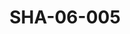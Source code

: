 ---
pid: SHA-06-005
title: SHA-06-005
language: ar
collection: شرحبيل احمد
original_label: 
rights: شرحبيل احمد
location_of_original: شرحبيل احمد
photographer_or_studio: 
scanned_from: photograph 8.8 by 12.6
_date: 1980s
location: الخرطوم
description: 'حامد عثمان '
additional_notes: 
permission_display: 'yes'
on_server: 'no'
on_website: 'no'
permalink: /archive/ar/sha-06-005.html
layout: photo-page
---
